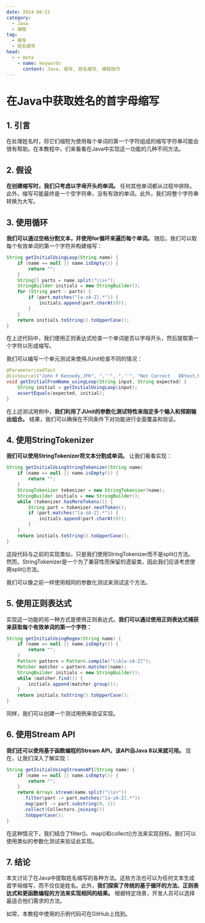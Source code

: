 ```yaml
---
date: 2024-06-21
category:
  - Java
  - 编程
tag:
  - 缩写
  - 姓名缩写
head:
  - - meta
    - name: keywords
      content: Java, 缩写, 姓名缩写, 编程技巧
---
```

# 在Java中获取姓名的首字母缩写

## 1. 引言

在处理姓名时，将它们缩短为使用每个单词的第一个字符组成的缩写字符串可能会很有帮助。在本教程中，们来看看在Java中实现这一功能的几种不同方法。

## 2. 假设

**在创建缩写时，我们只考虑以字母开头的单词。** 任何其他单词都从过程中排除。此外，缩写可能最终是一个空字符串，没有有效的单词。此外，我们将整个字符串转换为大写。

## 3. 使用循环

**我们可以通过空格分割文本，并使用for循环来遍历每个单词。** 随后，我们可以取每个有效单词的第一个字符并构建缩写：

```java
String getInitialUsingLoop(String name) {
    if (name == null || name.isEmpty()) {
        return "";
    }
    String[] parts = name.split("\\s+");
    StringBuilder initials = new StringBuilder();
    for (String part : parts) {
        if (part.matches("[a-zA-Z].*")) {
            initials.append(part.charAt(0));
        }
    }
    return initials.toString().toUpperCase();
}
```

在上述代码中，我们使用正则表达式检查一个单词是否以字母开头，然后提取第一个字符以形成缩写。

我们可以编写一个单元测试来使用JUnit检查不同的情况：

```java
@ParameterizedTest
@CsvSource({"John F Kennedy,JFK", ",''", ",''", "Not Correct   88text,NC", "michael jackson,MJ", "123,''", "123 234A,''", "1test 2test, ''"})
void getInitialFromName_usingLoop(String input, String expected) {
    String initial = getInitialUsingLoop(input);
    assertEquals(expected, initial);
}
```

在上述测试用例中，**我们利用了JUnit的参数化测试特性来指定多个输入和预期输出组合。** 结果，我们可以确保在不同条件下对功能进行全面覆盖和验证。

## 4. 使用StringTokenizer

**我们可以使用StringTokenizer将文本分割成单词。** 让我们看看实现：

```java
String getInitialUsingStringTokenizer(String name)
    if (name == null || name.isEmpty()) {
        return "";
    }
    StringTokenizer tokenizer = new StringTokenizer(name);
    StringBuilder initials = new StringBuilder();
    while (tokenizer.hasMoreTokens()) {
        String part = tokenizer.nextToken();
        if (part.matches("[a-zA-Z].*")) {
            initials.append(part.charAt(0));
        }
    }
    return initials.toString().toUpperCase();
}
```

这段代码与之前的实现类似，只是我们使用StringTokenizer而不是split()方法。然而，StringTokenizer是一个为了兼容性而保留的遗留类，因此我们应该考虑使用split()方法。

我们可以像之前一样使用相同的参数化测试来测试这个方法。

## 5. 使用正则表达式

实现这一功能的另一种方式是使用正则表达式。**我们可以通过使用正则表达式捕获来获取每个有效单词的第一个字符：**

```java
String getInitialUsingRegex(String name) {
    if (name == null || name.isEmpty()) {
        return "";
    }
    Pattern pattern = Pattern.compile("\\b[a-zA-Z]");
    Matcher matcher = pattern.matcher(name);
    StringBuilder initials = new StringBuilder();
    while (matcher.find()) {
        initials.append(matcher.group());
    }
    return initials.toString().toUpperCase();
}
```

同样，我们可以创建一个测试用例来验证实现。

## 6. 使用Stream API

**我们还可以使用基于函数编程的Stream API，该API自Java 8以来就可用。** 现在，让我们深入了解实现：

```java
String getInitialUsingStreamsAPI(String name) {
    if (name == null || name.isEmpty()) {
        return "";
    }
    return Arrays.stream(name.split("\\s+"))
      .filter(part -> part.matches("[a-zA-Z].*"))
      .map(part -> part.substring(0, 1))
      .collect(Collectors.joining())
      .toUpperCase();
}
```

在这种情况下，我们结合了filter()、map()和collect()方法来实现目标。我们可以使用类似的参数化测试来验证此实现。

## 7. 结论

本文讨论了在Java中提取姓名缩写的各种方法。这些方法也可以为任何文本生成首字母缩写，而不仅仅是姓名。此外，**我们探索了传统的基于循环的方法、正则表达式和更函数编程的方法来实现相同的结果。** 根据特定场景，开发人员可以选择最适合他们需求的方法。

如常，本教程中使用的示例代码可在GitHub上找到。